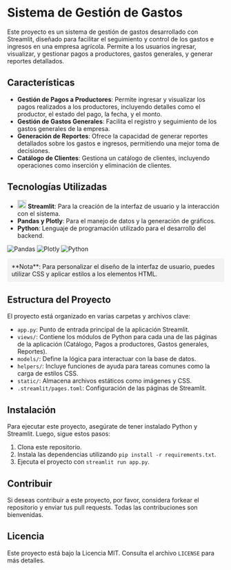 # Sistema de Gestión de Gastos

Este proyecto es un sistema de gestión de gastos desarrollado con Streamlit, diseñado para facilitar el seguimiento y control de los gastos e ingresos en una empresa agrícola. Permite a los usuarios ingresar, visualizar, y gestionar pagos a productores, gastos generales, y generar reportes detallados.

## Características

- **Gestión de Pagos a Productores**: Permite ingresar y visualizar los pagos realizados a los productores, incluyendo detalles como el productor, el estado del pago, la fecha, y el monto.
- **Gestión de Gastos Generales**: Facilita el registro y seguimiento de los gastos generales de la empresa.
- **Generación de Reportes**: Ofrece la capacidad de generar reportes detallados sobre los gastos e ingresos, permitiendo una mejor toma de decisiones.
- **Catálogo de Clientes**: Gestiona un catálogo de clientes, incluyendo operaciones como inserción y eliminación de clientes.
## Tecnologías Utilizadas

- <img src="https://yt3.googleusercontent.com/ytc/AIdro_m3Dbjaq8CDkal5bP6rJ-IRDj2JTH5OlWM9-HAAWbeym0I=s900-c-k-c0x00ffffff-no-rj" alt="Python" width="20" height="20"> **Streamlit**: Para la creación de la interfaz de usuario y la interacción con el sistema.
- <i class="fab fa-python"></i> **Pandas y Plotly**: Para el manejo de datos y la generación de gráficos.
- <i class="fab fa-python"></i> **Python**: Lenguaje de programación utilizado para el desarrollo del backend.

![Pandas](https://encrypted-tbn0.gstatic.com/images?q=tbn:ANd9GcRXCDD7q7wCVdRNtROzgtARnDThPmab6k2x7Q&s)
![Plotly](https://upload.wikimedia.org/wikipedia/commons/8/8a/Plotly-logo.png)
![Python](https://encrypted-tbn0.gstatic.com/images?q=tbn:ANd9GcQ1N0T5J0KTvMHIjtWt-wFzZWCaCScrYLpkeg&s)

<div style="background-color: #f2f2f2; padding: 10px;">
    <i class="fas fa-info-circle"></i> **Nota**: Para personalizar el diseño de la interfaz de usuario, puedes utilizar CSS y aplicar estilos a los elementos HTML.
</div>

## Estructura del Proyecto

El proyecto está organizado en varias carpetas y archivos clave:

- `app.py`: Punto de entrada principal de la aplicación Streamlit.
- `views/`: Contiene los módulos de Python para cada una de las páginas de la aplicación (Catálogo, Pagos a productores, Gastos generales, Reportes).
- `models/`: Define la lógica para interactuar con la base de datos.
- `helpers/`: Incluye funciones de ayuda para tareas comunes como la carga de estilos CSS.
- `static/`: Almacena archivos estáticos como imágenes y CSS.
- `.streamlit/pages.toml`: Configuración de las páginas de Streamlit.

## Instalación

Para ejecutar este proyecto, asegúrate de tener instalado Python y Streamlit. Luego, sigue estos pasos:

1. Clona este repositorio.
2. Instala las dependencias utilizando `pip install -r requirements.txt`.
3. Ejecuta el proyecto con `streamlit run app.py`.

## Contribuir

Si deseas contribuir a este proyecto, por favor, considera forkear el repositorio y enviar tus pull requests. Todas las contribuciones son bienvenidas.

## Licencia

Este proyecto está bajo la Licencia MIT. Consulta el archivo `LICENSE` para más detalles.
